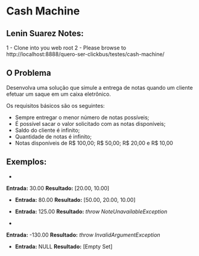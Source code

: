 Cash Machine
============

Lenin Suarez Notes:
---------
1 - Clone into you web root
2 - Please browse to http://localhost:8888/quero-ser-clickbus/testes/cash-machine/

O Problema
----------
Desenvolva uma solução que simule a entrega de notas quando um cliente efetuar um saque em um caixa eletrônico.

Os requisitos básicos são os seguintes:

* Sempre entregar o menor número de notas possíveis;
* É possível sacar o valor solicitado com as notas disponíveis;
* Saldo do cliente é infinito;
* Quantidade de notas é infinito;
* Notas disponíveis de R$ 100,00; R$ 50,00; R$ 20,00 e R$ 10,00

Exemplos:
---------
*
 **Entrada:** 30.00
 **Resultado:** [20.00, 10.00]

*
  **Entrada:** 80.00
  **Resultado:** [50.00, 20.00, 10.00]

*
  **Entrada:** 125.00
  **Resultado:** *throw NoteUnavailableException*

*
 **Entrada:** -130.00
 **Resultado:** *throw InvalidArgumentException*

*
  **Entrada:** NULL
  **Resultado:** [Empty Set]
